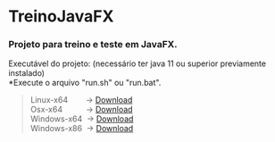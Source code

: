 # TreinoJavaFX
### Projeto para treino e teste em JavaFX.

Executável do projeto: (necessário ter java 11 ou superior previamente instalado)<br/>
\*Execute o arquivo \"run.sh\" ou \"run.bat\".<br/>
> Linux-x64	&emsp;&emsp;-> [Download](https://github.com/fabioalves95472/TreinoJavaFX/archive/refs/tags/v1.0.1-linux-x64.zip)<br/>
> Osx-x64&emsp;&emsp;&emsp;-> [Download](https://github.com/fabioalves95472/TreinoJavaFX/archive/refs/tags/v1.0.1-macos-x64.zip)<br/>
> Windows-x64 &nbsp;-> [Download](https://github.com/fabioalves95472/TreinoJavaFX/archive/refs/tags/v1.0.1-windows-x64.zip)<br/>
> Windows-x86 &nbsp;-> [Download](https://github.com/fabioalves95472/TreinoJavaFX/archive/refs/tags/v1.0.1-windows-x86.zip)


<!-- <img src="imgs_git/dClasses.png"> -->
